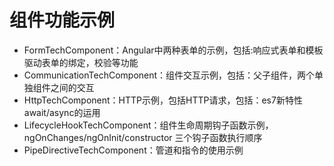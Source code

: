 # 组件功能示例
- FormTechComponent：Angular中两种表单的示例，包括:响应式表单和模板驱动表单的绑定，校验等功能
- CommunicationTechComponent：组件交互示例，包括：父子组件，两个单独组件之间的交互
- HttpTechComponent：HTTP示例，包括HTTP请求，包括：es7新特性await/async的运用
- LifecycleHookTechComponent：组件生命周期钩子函数示例，ngOnChanges/ngOnInit/constructor 三个钩子函数执行顺序
- PipeDirectiveTechComponent：管道和指令的使用示例
